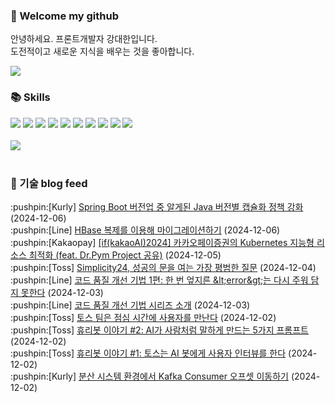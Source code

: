 ### 👋 Welcome my github

안녕하세요. 프론트개발자 강대한입니다.
<br>
도전적이고 새로운 지식을 배우는 것을 좋아합니다.

<!--
![header](https://capsule-render.vercel.app/api?type=Waving&color=auto&height=300&section=header&text=Welcome&fontAlignY=40&desc=KangDaeHan%20github%20&descSize=20&descAlignY=55&animation=fadeIn&fontSize=90)

**KangDaeHan/KangDaeHan** is a ✨ _special_ ✨ repository because its `README.md` (this file) appears on your GitHub profile.

Here are some ideas to get you started:

- 🔭 I’m currently working on ...
- 🌱 I’m currently learning ...
- 👯 I’m looking to collaborate on ...
- 🤔 I’m looking for help with ...
- 💬 Ask me about ...
- 📫 How to reach me: ...
- 😄 Pronouns: ...
- ⚡ Fun fact: ...
-->

<a href="https://twinfamily.github.io" target="_blank"><img src="https://img.shields.io/badge/Blog-121D33?style=flat-square&logo=blogger&logoColor=ffffff"/></a>

### :books: Skills
<a href="#" target="_blank"><img src="https://img.shields.io/badge/React-61DAFB?style=flat-square&logo=react&logoColor=ffffff"/></a>
<a href="#" target="_blank"><img src="https://img.shields.io/badge/Html5-E34F26?style=flat-square&logo=html5&logoColor=ffffff"/></a>
<a href="#" target="_blank"><img src="https://img.shields.io/badge/Javascript-F7DF1E?style=flat-square&logo=javascript&logoColor=ffffff"/></a>
<a href="#" target="_blank"><img src="https://img.shields.io/badge/Cssmodules-000000?style=flat-square&logo=cssmodules&logoColor=ffffff"/></a>
<a href="#" target="_blank"><img src="https://img.shields.io/badge/Node.js-339933?style=flat-square&logo=nodedotjs&logoColor=ffffff"/></a>
<a href="#" target="_blank"><img src="https://img.shields.io/badge/Typescript-3178C6?style=flat-square&logo=typescript&logoColor=ffffff"/></a>
<a href="#" target="_blank"><img src="https://img.shields.io/badge/Git-F05032?style=flat-square&logo=git&logoColor=ffffff"/></a>
<a href="#" target="_blank"><img src="https://img.shields.io/badge/Gitlab-FC6D26?style=flat-square&logo=gitlab&logoColor=ffffff"/></a>
<a href="#" target="_blank"><img src="https://img.shields.io/badge/Webpack-8DD6F9?style=flat-square&logo=webpack&logoColor=ffffff"/></a>
<a href="#" target="_blank"><img src="https://img.shields.io/badge/Vite-646CFF?style=flat-square&logo=vite&logoColor=ffffff"/></a>
<br><br>
<img src="https://github-readme-stats.vercel.app/api/top-langs/?username=KangDaeHan&layout=compact">
<br><br>
### :round_pushpin: 기술 blog feed
<!-- BLOG-POST-LIST:START --><div>:pushpin:[Kurly] <a target="_blank" href="http://thefarmersfront.github.io/blog/75-java-module-with-gson-serialization/">Spring Boot 버전업 중 알게된 Java 버전별 캡슐화 정책 강화</a> (2024-12-06)</div><div>:pushpin:[Line] <a target="_blank" href="https://techblog.lycorp.co.jp/ko/migrating-hbase-with-hbase-replication">HBase 복제를 이용해 마이그레이션하기</a> (2024-12-06)</div><div>:pushpin:[Kakaopay] <a target="_blank" href="https://tech.kakaopay.com/post/ifkakao2024-dr-pym-project/">[if&lpar;kakaoAI&rpar;2024] 카카오페이증권의 Kubernetes 지능형 리소스 최적화 &lpar;feat. Dr.Pym Project 공유&rpar;</a> (2024-12-05)</div><div>:pushpin:[Toss] <a target="_blank" href="https://toss.tech/article/simplicity24">Simplicity24, 성공의 문을 여는 가장 평범한 질문</a> (2024-12-04)</div><div>:pushpin:[Line] <a target="_blank" href="https://techblog.lycorp.co.jp/ko/techniques-for-improving-code-quality-1">코드 품질 개선 기법 1편: 한 번 엎지른 &amp;lt;error&amp;gt;는 다시 주워 담지 못한다</a> (2024-12-03)</div><div>:pushpin:[Line] <a target="_blank" href="https://techblog.lycorp.co.jp/ko/techniques-for-improving-code-quality-list">코드 품질 개선 기법 시리즈 소개</a> (2024-12-03)</div><div>:pushpin:[Toss] <a target="_blank" href="https://toss.tech/article/user-interview">토스 팀은 점심 시간에 사용자를 만난다</a> (2024-12-02)</div><div>:pushpin:[Toss] <a target="_blank" href="https://toss.tech/article/ai-prompting">휴리봇 이야기 #2: AI가 사람처럼 말하게 만드는 5가지 프롬프트</a> (2024-12-02)</div><div>:pushpin:[Toss] <a target="_blank" href="https://toss.tech/article/research-platform-ai">휴리봇 이야기 #1: 토스는 AI 봇에게 사용자 인터뷰를 한다</a> (2024-12-02)</div><div>:pushpin:[Kurly] <a target="_blank" href="http://thefarmersfront.github.io/blog/2024-spring-kafka-consumer-offset-seeking/">분산 시스템 환경에서 Kafka Consumer 오프셋 이동하기</a> (2024-12-02)</div><!-- BLOG-POST-LIST:END -->

<!-- ![Anurag's GitHub stats](https://github-readme-stats.vercel.app/api?username=KangDaeHan&show_icons=true&theme=radical) -->
